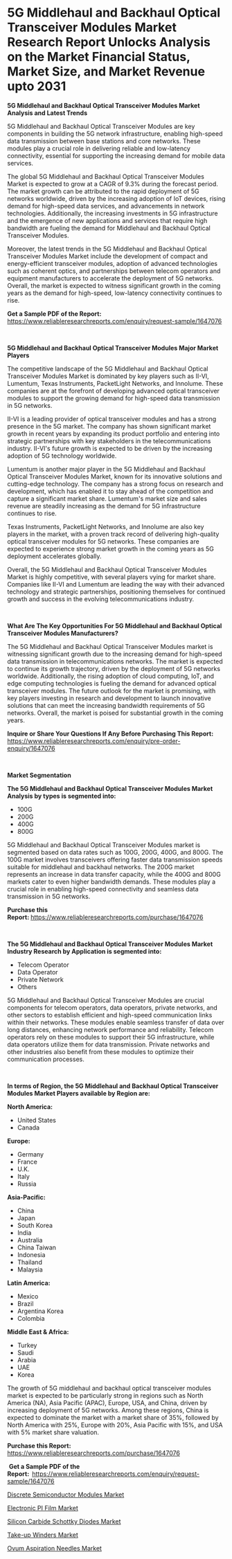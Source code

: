 <p><h1>5G Middlehaul and Backhaul Optical Transceiver Modules Market Research Report Unlocks Analysis on the Market Financial Status, Market Size, and Market Revenue upto 2031</h1></p><p><strong>5G Middlehaul and Backhaul Optical Transceiver Modules Market Analysis and Latest Trends</strong></p>
<p><p>5G Middlehaul and Backhaul Optical Transceiver Modules are key components in building the 5G network infrastructure, enabling high-speed data transmission between base stations and core networks. These modules play a crucial role in delivering reliable and low-latency connectivity, essential for supporting the increasing demand for mobile data services.</p><p>The global 5G Middlehaul and Backhaul Optical Transceiver Modules Market is expected to grow at a CAGR of 9.3% during the forecast period. The market growth can be attributed to the rapid deployment of 5G networks worldwide, driven by the increasing adoption of IoT devices, rising demand for high-speed data services, and advancements in network technologies. Additionally, the increasing investments in 5G infrastructure and the emergence of new applications and services that require high bandwidth are fueling the demand for Middlehaul and Backhaul Optical Transceiver Modules.</p><p>Moreover, the latest trends in the 5G Middlehaul and Backhaul Optical Transceiver Modules Market include the development of compact and energy-efficient transceiver modules, adoption of advanced technologies such as coherent optics, and partnerships between telecom operators and equipment manufacturers to accelerate the deployment of 5G networks. Overall, the market is expected to witness significant growth in the coming years as the demand for high-speed, low-latency connectivity continues to rise.</p></p>
<p><strong>Get a Sample PDF of the Report:&nbsp;</strong> <a href="https://www.reliableresearchreports.com/enquiry/request-sample/1647076">https://www.reliableresearchreports.com/enquiry/request-sample/1647076</a></p>
<p>&nbsp;</p>
<p><strong>5G Middlehaul and Backhaul Optical Transceiver Modules Major Market Players</strong></p>
<p><p>The competitive landscape of the 5G Middlehaul and Backhaul Optical Transceiver Modules Market is dominated by key players such as II-VI, Lumentum, Texas Instruments, PacketLight Networks, and Innolume. These companies are at the forefront of developing advanced optical transceiver modules to support the growing demand for high-speed data transmission in 5G networks.</p><p>II-VI is a leading provider of optical transceiver modules and has a strong presence in the 5G market. The company has shown significant market growth in recent years by expanding its product portfolio and entering into strategic partnerships with key stakeholders in the telecommunications industry. II-VI's future growth is expected to be driven by the increasing adoption of 5G technology worldwide.</p><p>Lumentum is another major player in the 5G Middlehaul and Backhaul Optical Transceiver Modules Market, known for its innovative solutions and cutting-edge technology. The company has a strong focus on research and development, which has enabled it to stay ahead of the competition and capture a significant market share. Lumentum's market size and sales revenue are steadily increasing as the demand for 5G infrastructure continues to rise.</p><p>Texas Instruments, PacketLight Networks, and Innolume are also key players in the market, with a proven track record of delivering high-quality optical transceiver modules for 5G networks. These companies are expected to experience strong market growth in the coming years as 5G deployment accelerates globally.</p><p>Overall, the 5G Middlehaul and Backhaul Optical Transceiver Modules Market is highly competitive, with several players vying for market share. Companies like II-VI and Lumentum are leading the way with their advanced technology and strategic partnerships, positioning themselves for continued growth and success in the evolving telecommunications industry.</p></p>
<p>&nbsp;</p>
<p><strong>What Are The Key Opportunities For 5G Middlehaul and Backhaul Optical Transceiver Modules Manufacturers?</strong></p>
<p><p>The 5G Middlehaul and Backhaul Optical Transceiver Modules market is witnessing significant growth due to the increasing demand for high-speed data transmission in telecommunications networks. The market is expected to continue its growth trajectory, driven by the deployment of 5G networks worldwide. Additionally, the rising adoption of cloud computing, IoT, and edge computing technologies is fueling the demand for advanced optical transceiver modules. The future outlook for the market is promising, with key players investing in research and development to launch innovative solutions that can meet the increasing bandwidth requirements of 5G networks. Overall, the market is poised for substantial growth in the coming years.</p></p>
<p><strong>Inquire or Share Your Questions If Any Before Purchasing This Report:</strong> <a href="https://www.reliableresearchreports.com/enquiry/pre-order-enquiry/1647076">https://www.reliableresearchreports.com/enquiry/pre-order-enquiry/1647076</a></p>
<p>&nbsp;</p>
<p><strong>Market Segmentation</strong></p>
<p><strong>The 5G Middlehaul and Backhaul Optical Transceiver Modules Market Analysis by types is segmented into:</strong></p>
<p><ul><li>100G</li><li>200G</li><li>400G</li><li>800G</li></ul></p>
<p><p>5G Middlehaul and Backhaul Optical Transceiver Modules market is segmented based on data rates such as 100G, 200G, 400G, and 800G. The 100G market involves transceivers offering faster data transmission speeds suitable for middlehaul and backhaul networks. The 200G market represents an increase in data transfer capacity, while the 400G and 800G markets cater to even higher bandwidth demands. These modules play a crucial role in enabling high-speed connectivity and seamless data transmission in 5G networks.</p></p>
<p><strong>Purchase this Report:&nbsp;</strong><a href="https://www.reliableresearchreports.com/purchase/1647076">https://www.reliableresearchreports.com/purchase/1647076</a></p>
<p>&nbsp;</p>
<p><strong>The 5G Middlehaul and Backhaul Optical Transceiver Modules Market Industry Research by Application is segmented into:</strong></p>
<p><ul><li>Telecom Operator</li><li>Data Operator</li><li>Private Network</li><li>Others</li></ul></p>
<p><p>5G Middlehaul and Backhaul Optical Transceiver Modules are crucial components for telecom operators, data operators, private networks, and other sectors to establish efficient and high-speed communication links within their networks. These modules enable seamless transfer of data over long distances, enhancing network performance and reliability. Telecom operators rely on these modules to support their 5G infrastructure, while data operators utilize them for data transmission. Private networks and other industries also benefit from these modules to optimize their communication processes.</p></p>
<p>&nbsp;</p>
<p><strong>In terms of Region, the 5G Middlehaul and Backhaul Optical Transceiver Modules Market Players available by Region are:</strong></p>
<p>
    <p> <strong> North America: </strong>
        <ul>
            <li>United States</li>
            <li>Canada</li>
        </ul>
        </p> 
    <p> <strong> Europe: </strong>
        <ul>
            <li>Germany</li>
            <li>France</li>
            <li>U.K.</li>
            <li>Italy</li>
            <li>Russia</li>
        </ul>
        </p> 
    <p> <strong> Asia-Pacific: </strong>
        <ul>
            <li>China</li>
            <li>Japan</li>
            <li>South Korea</li>
            <li>India</li>
            <li>Australia</li>
            <li>China Taiwan</li>
            <li>Indonesia</li>
            <li>Thailand</li>
            <li>Malaysia</li>
        </ul>
        </p> 
    <p> <strong> Latin America: </strong>
        <ul>
            <li>Mexico</li>
            <li>Brazil</li>
            <li>Argentina Korea</li>
            <li>Colombia</li>
        </ul>
        </p> 
    <p> <strong> Middle East & Africa: </strong>
        <ul>
            <li>Turkey</li>
            <li>Saudi</li>
            <li>Arabia</li>
            <li>UAE</li>
            <li>Korea</li>
        </ul>
    </p>
    </p>
<p><p>The growth of 5G middlehaul and backhaul optical transceiver modules market is expected to be particularly strong in regions such as North America (NA), Asia Pacific (APAC), Europe, USA, and China, driven by increasing deployment of 5G networks. Among these regions, China is expected to dominate the market with a market share of 35%, followed by North America with 25%, Europe with 20%, Asia Pacific with 15%, and USA with 5% market share valuation.</p></p>
<p><strong>Purchase this Report: </strong><a href="https://www.reliableresearchreports.com/purchase/1647076">https://www.reliableresearchreports.com/purchase/1647076</a></p>
<p>&nbsp;<strong>Get a Sample PDF of the Report:&nbsp;&nbsp;</strong><a href="https://www.reliableresearchreports.com/enquiry/request-sample/1647076">https://www.reliableresearchreports.com/enquiry/request-sample/1647076</a></p>
<p><strong></strong></p>
<p><p><a href="https://view.publitas.com/reportprime-1/discrete-semiconductor-modules-market-centers-on-aspects-such-as-market-growth-market-share-market-opportunity-and-projected-forecasts-spanning-from-2024-to-2031/">Discrete Semiconductor Modules Market</a></p><p><a href="https://cedar-agate-3da.notion.site/Electronic-PI-Film-Market-Research-Report-Reveals-The-Latest-Trends-And-Opportunities-of-this-Market-ae68bd7ef8c44060a38bd1028fb64774">Electronic PI Film Market</a></p><p><a href="https://view.publitas.com/reportprime-1/silicon-carbide-schottky-diodes-market-size-growth-and-forecast-from-2024-2031/">Silicon Carbide Schottky Diodes Market</a></p><p><a href="https://circular-yam-9b9.notion.site/Take-up-Winders-Market-Centers-on-Aspects-such-as-Market-Growth-Market-Share-Market-Opportunity-a-4e459beedd684d93a6d6bf741955286a">Take-up Winders Market</a></p><p><a href="https://copper-carbon-84f.notion.site/Insights-into-Ovum-Aspiration-Needles-Market-Size-Analysing-Market-Share-Trends-and-Growth-from-2-dfe7e80ee4eb4d2f90b880aacb309693">Ovum Aspiration Needles Market</a></p></p>